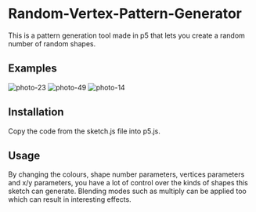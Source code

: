 # Random-Vertex-Pattern-Generator
This is a pattern generation tool made in p5 that lets you create a random number of random shapes.

## Examples
![photo-23](https://github.com/WillemHayes/Random-Vertex-Pattern-Generator/assets/148701931/5d1bb53c-b951-4813-bd22-0b7111d8a9a8)
![photo-49](https://github.com/WillemHayes/Random-Vertex-Pattern-Generator/assets/148701931/87f7c128-2c94-468e-955b-6d0b009ada3e)
![photo-14](https://github.com/WillemHayes/Random-Vertex-Pattern-Generator/assets/148701931/3923cc95-b383-42ef-a2e6-2d6863b7fa3a)

## Installation
Copy the code from the sketch.js file into p5.js.

## Usage
By changing the colours, shape number parameters, vertices parameters and x/y parameters, you have a lot of control over the kinds of shapes this sketch can generate.
Blending modes such as multiply can be applied too which can result in interesting effects.
